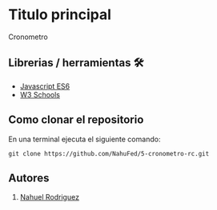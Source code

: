 # Titulo principal
 Cronometro

## Librerias / herramientas 🛠

- [Javascript ES6](https://262.ecma-international.org/6.0/)
- [W3 Schools](https://www.w3schools.com/js/)


 
## Como clonar el repositorio
En una terminal ejecuta el siguiente comando:

```
git clone https://github.com/NahuFed/5-cronometro-rc.git

```

## Autores

1. [Nahuel Rodriguez](https://github.com/NahuFed/)
